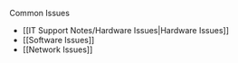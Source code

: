 Common Issues
* [[IT Support Notes/Hardware Issues|Hardware Issues]]
* [[Software Issues]]
* [[Network Issues]]
